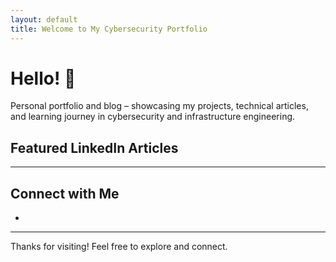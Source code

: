 ```yaml
---
layout: default
title: Welcome to My Cybersecurity Portfolio
---
```


# Hello! 👋

Personal portfolio and blog – showcasing my projects, technical articles, and learning journey in cybersecurity and infrastructure engineering.

## Featured LinkedIn Articles


---

## Connect with Me

- 
---

Thanks for visiting! Feel free to explore and connect.
